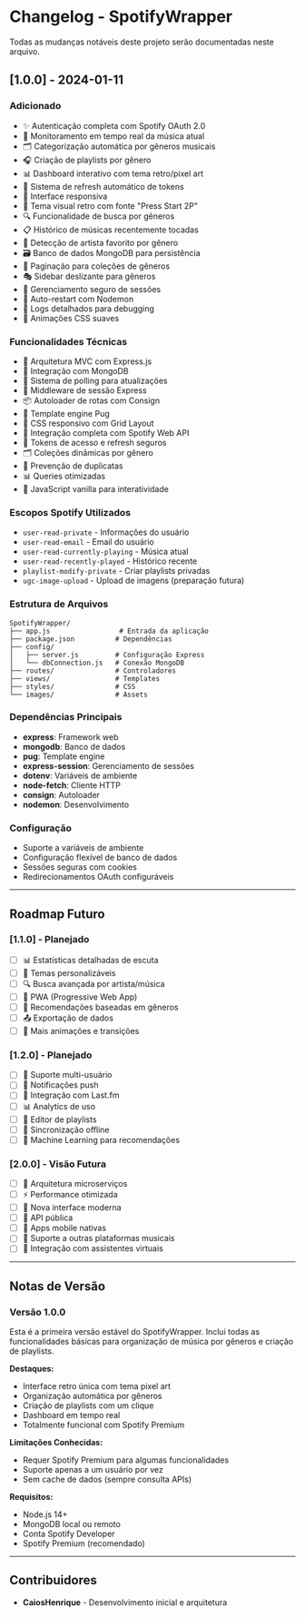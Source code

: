 # Changelog - SpotifyWrapper

Todas as mudanças notáveis deste projeto serão documentadas neste arquivo.

## [1.0.0] - 2024-01-11

### Adicionado
- ✨ Autenticação completa com Spotify OAuth 2.0
- 🎵 Monitoramento em tempo real da música atual
- 🗂️ Categorização automática por gêneros musicais
- 🎧 Criação de playlists por gênero
- 📊 Dashboard interativo com tema retro/pixel art
- 🔄 Sistema de refresh automático de tokens
- 📱 Interface responsiva
- 🎨 Tema visual retro com fonte "Press Start 2P"
- 🔍 Funcionalidade de busca por gêneros
- 📋 Histórico de músicas recentemente tocadas
- 🎯 Detecção de artista favorito por gênero
- 🗃️ Banco de dados MongoDB para persistência
- 📄 Paginação para coleções de gêneros
- 🎭 Sidebar deslizante para gêneros
- 🔐 Gerenciamento seguro de sessões
- 🚀 Auto-restart com Nodemon
- 📝 Logs detalhados para debugging
- 🎪 Animações CSS suaves

### Funcionalidades Técnicas
- 🔧 Arquitetura MVC com Express.js
- 🍃 Integração com MongoDB
- 🎯 Sistema de polling para atualizações
- 🔄 Middleware de sessão Express
- 📦 Autoloader de rotas com Consign
- 🎨 Template engine Pug
- 📱 CSS responsivo com Grid Layout
- 🎵 Integração completa com Spotify Web API
- 🔐 Tokens de acesso e refresh seguros
- 🗂️ Coleções dinâmicas por gênero
- 🎯 Prevenção de duplicatas
- 📊 Queries otimizadas
- 🎪 JavaScript vanilla para interatividade

### Escopos Spotify Utilizados
- `user-read-private` - Informações do usuário
- `user-read-email` - Email do usuário
- `user-read-currently-playing` - Música atual
- `user-read-recently-played` - Histórico recente
- `playlist-modify-private` - Criar playlists privadas
- `ugc-image-upload` - Upload de imagens (preparação futura)

### Estrutura de Arquivos
```
SpotifyWrapper/
├── app.js                 # Entrada da aplicação
├── package.json          # Dependências
├── config/
│   ├── server.js         # Configuração Express
│   └── dbConnection.js   # Conexão MongoDB
├── routes/               # Controladores
├── views/                # Templates
├── styles/               # CSS
└── images/               # Assets
```

### Dependências Principais
- **express**: Framework web
- **mongodb**: Banco de dados
- **pug**: Template engine
- **express-session**: Gerenciamento de sessões
- **dotenv**: Variáveis de ambiente
- **node-fetch**: Cliente HTTP
- **consign**: Autoloader
- **nodemon**: Desenvolvimento

### Configuração
- Suporte a variáveis de ambiente
- Configuração flexível de banco de dados
- Sessões seguras com cookies
- Redirecionamentos OAuth configuráveis

---

## Roadmap Futuro

### [1.1.0] - Planejado
- [ ] 📊 Estatísticas detalhadas de escuta
- [ ] 🎨 Temas personalizáveis
- [ ] 🔍 Busca avançada por artista/música
- [ ] 📱 PWA (Progressive Web App)
- [ ] 🎯 Recomendações baseadas em gêneros
- [ ] 📤 Exportação de dados
- [ ] 🎪 Mais animações e transições

### [1.2.0] - Planejado
- [ ] 👥 Suporte multi-usuário
- [ ] 🔔 Notificações push
- [ ] 🎵 Integração com Last.fm
- [ ] 📊 Analytics de uso
- [ ] 🎨 Editor de playlists
- [ ] 🔄 Sincronização offline
- [ ] 🎯 Machine Learning para recomendações

### [2.0.0] - Visão Futura
- [ ] 🚀 Arquitetura microserviços
- [ ] ⚡ Performance otimizada
- [ ] 🎨 Nova interface moderna
- [ ] 🔧 API pública
- [ ] 📱 Apps mobile nativas
- [ ] 🎵 Suporte a outras plataformas musicais
- [ ] 🤖 Integração com assistentes virtuais

---

## Notas de Versão

### Versão 1.0.0
Esta é a primeira versão estável do SpotifyWrapper. Inclui todas as funcionalidades básicas para organização de música por gêneros e criação de playlists.

**Destaques:**
- Interface retro única com tema pixel art
- Organização automática por gêneros
- Criação de playlists com um clique
- Dashboard em tempo real
- Totalmente funcional com Spotify Premium

**Limitações Conhecidas:**
- Requer Spotify Premium para algumas funcionalidades
- Suporte apenas a um usuário por vez
- Sem cache de dados (sempre consulta APIs)

**Requisitos:**
- Node.js 14+
- MongoDB local ou remoto
- Conta Spotify Developer
- Spotify Premium (recomendado)

---

## Contribuidores

- **CaiosHenrique** - Desenvolvimento inicial e arquitetura